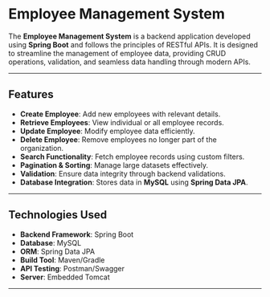# Employee Management System

The **Employee Management System** is a backend application developed using **Spring Boot** and follows the principles of RESTful APIs. It is designed to streamline the management of employee data, providing CRUD operations, validation, and seamless data handling through modern APIs.

---

## Features
- **Create Employee**: Add new employees with relevant details.
- **Retrieve Employees**: View individual or all employee records.
- **Update Employee**: Modify employee data efficiently.
- **Delete Employee**: Remove employees no longer part of the organization.
- **Search Functionality**: Fetch employee records using custom filters.
- **Pagination & Sorting**: Manage large datasets effectively.
- **Validation**: Ensure data integrity through backend validations.
- **Database Integration**: Stores data in **MySQL** using **Spring Data JPA**.

---

## Technologies Used
- **Backend Framework**: Spring Boot
- **Database**: MySQL
- **ORM**: Spring Data JPA
- **Build Tool**: Maven/Gradle
- **API Testing**: Postman/Swagger
- **Server**: Embedded Tomcat

---

